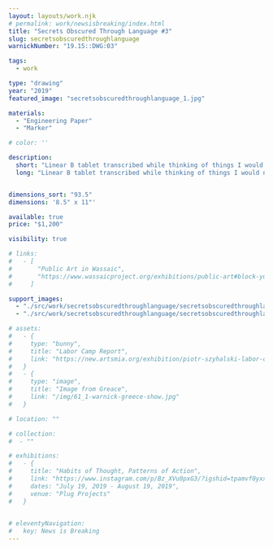 ```yaml
---
layout: layouts/work.njk
# permalink: work/newsisbreaking/index.html
title: "Secrets Obscured Through Language #3"
slug: secretsobscuredthroughlanguage
warnickNumber: "19.15::DWG:03"

tags:
  - work

type: "drawing"
year: "2019"
featured_image: "secretsobscuredthroughlanguage_1.jpg"

materials: 
  - "Engineering Paper"
  - "Marker"

# color: ''

description:
  short: "Linear B tablet transcribed while thinking of things I would never say."
  long: "Linear B tablet transcribed while thinking of things I would never say."


dimensions_sort: "93.5"
dimensions: '8.5" x 11"'

available: true
price: "$1,200"

visibility: true

# links:
#   - [
#       "Public Art in Wassaic",
#       "https://www.wassaicproject.org/exhibitions/public-art#block-yui_3_17_2_1_1635259463800_75918",
#     ]

support_images: 
  - "./src/work/secretsobscuredthroughlanguage/secretsobscuredthroughlanguage_3.jpg"
  - "./src/work/secretsobscuredthroughlanguage/secretsobscuredthroughlanguage_2.jpg"

# assets: 
#   - {
#     type: "bunny",
#     title: "Labor Camp Report",
#     link: "https://new.artsmia.org/exhibition/piotr-szyhalski-labor-camp-covid-19-labor-camp-report"
#   }
#   - {
#     type: "image",
#     title: "Image from Greace",
#     link: "/img/61_1-warnick-greece-show.jpg"
#   }

# location: ""

# collection:
#  - ""

# exhibitions:
#   - {
#     title: "Habits of Thought, Patterns of Action",
#     link: "https://www.instagram.com/p/Bz_XVu0pxG3/?igshid=tpamvf0yxxjl",
#     dates: "July 19, 2019 - August 19, 2019",
#     venue: "Plug Projects"
#   }

  
# eleventyNavigation:
#   key: News is Breaking
---
```


